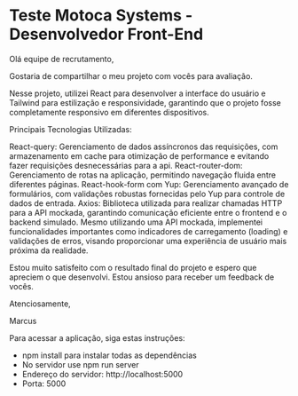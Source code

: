 # Teste Motoca Systems - Desenvolvedor Front-End

Olá equipe de recrutamento,

Gostaria de compartilhar o meu projeto com vocês para avaliação.

Nesse projeto, utilizei React para desenvolver a interface do usuário e Tailwind para estilização e responsividade, garantindo que o projeto fosse completamente responsivo em diferentes dispositivos.

Principais Tecnologias Utilizadas:

React-query: Gerenciamento de dados assíncronos das requisições, com armazenamento em cache para otimização de performance e evitando fazer requisições desnecessárias para a api.
React-router-dom: Gerenciamento de rotas na aplicação, permitindo navegação fluida entre diferentes páginas.
React-hook-form com Yup: Gerenciamento avançado de formulários, com validações robustas fornecidas pelo Yup para controle de dados de entrada.
Axios: Biblioteca utilizada para realizar chamadas HTTP para a API mockada, garantindo comunicação eficiente entre o frontend e o backend simulado.
Mesmo utilizando uma API mockada, implementei funcionalidades importantes como indicadores de carregamento (loading) e validações de erros, visando proporcionar uma experiência de usuário mais próxima da realidade.

Estou muito satisfeito com o resultado final do projeto e espero que apreciem o que desenvolvi. Estou ansioso para receber um feedback de vocês.

Atenciosamente,

Marcus

Para acessar a aplicação, siga estas instruções:

- npm install para instalar todas as dependências
- No servidor use npm run server
- Endereço do servidor: http://localhost:5000
- Porta: 5000
